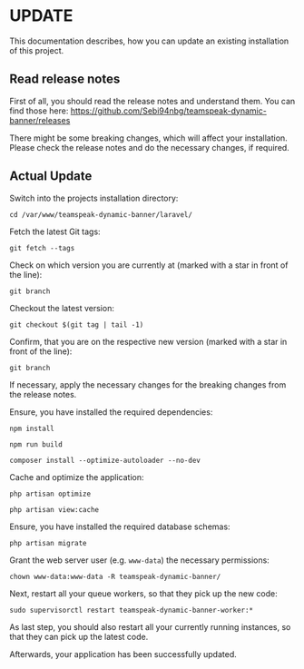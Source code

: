 # UPDATE

This documentation describes, how you can update an existing installation of this project.


## Read release notes

First of all, you should read the release notes and understand them. You can find those here: https://github.com/Sebi94nbg/teamspeak-dynamic-banner/releases

There might be some breaking changes, which will affect your installation. Please check the release notes and do the necessary changes, if required.


## Actual Update

Switch into the projects installation directory:

```shell
cd /var/www/teamspeak-dynamic-banner/laravel/
```

Fetch the latest Git tags:

```shell
git fetch --tags
```

Check on which version you are currently at (marked with a star in front of the line):

```shell
git branch
```

Checkout the latest version:

```shell
git checkout $(git tag | tail -1)
```

Confirm, that you are on the respective new version (marked with a star in front of the line):

```shell
git branch
```

If necessary, apply the necessary changes for the breaking changes from the release notes.

Ensure, you have installed the required dependencies:

```shell
npm install
```

```shell
npm run build
```

```shell
composer install --optimize-autoloader --no-dev
```

Cache and optimize the application:

```shell
php artisan optimize
```

```shell
php artisan view:cache
```

Ensure, you have installed the required database schemas:

```shell
php artisan migrate
```

Grant the web server user (e.g. `www-data`) the necessary permissions:

```shell
chown www-data:www-data -R teamspeak-dynamic-banner/
```

Next, restart all your queue workers, so that they pick up the new code:

```shell
sudo supervisorctl restart teamspeak-dynamic-banner-worker:*
```

As last step, you should also restart all your currently running instances, so that they can pick up the latest code.

Afterwards, your application has been successfully updated.

